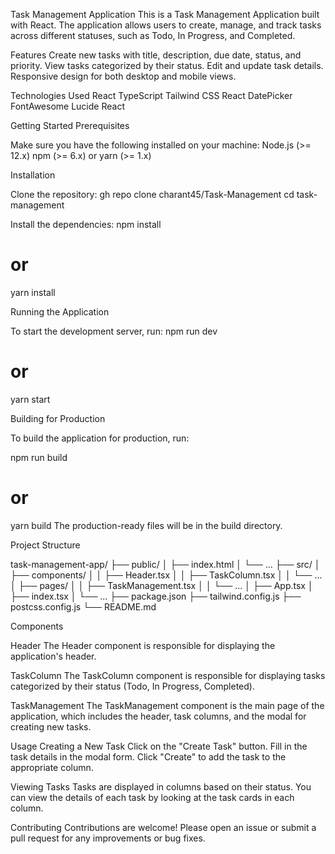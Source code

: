 Task Management Application
This is a Task Management Application built with React. The application allows users to create, manage, and track tasks across different statuses, such as Todo, In Progress, and Completed.

Features
Create new tasks with title, description, due date, status, and priority.
View tasks categorized by their status.
Edit and update task details.
Responsive design for both desktop and mobile views.

Technologies Used
React
TypeScript
Tailwind CSS
React DatePicker
FontAwesome
Lucide React

Getting Started
Prerequisites

Make sure you have the following installed on your machine:
Node.js (>= 12.x)
npm (>= 6.x) or yarn (>= 1.x)

Installation

Clone the repository:
gh repo clone charant45/Task-Management
cd task-management

Install the dependencies:
npm install
# or
yarn install

Running the Application

To start the development server, run:
npm run dev
# or
yarn start

Building for Production

To build the application for production, run:

npm run build
# or
yarn build
The production-ready files will be in the build directory.

Project Structure

task-management-app/
├── public/
│   ├── index.html
│   └── ...
├── src/
│   ├── components/
│   │   ├── Header.tsx
│   │   ├── TaskColumn.tsx
│   │   └── ...
│   ├── pages/
│   │   ├── TaskManagement.tsx
│   │   └── ...
│   ├── App.tsx
│   ├── index.tsx
│   └── ...
├── package.json
├── tailwind.config.js
├── postcss.config.js
└── README.md

Components

Header
The Header component is responsible for displaying the application's header.

TaskColumn
The TaskColumn component is responsible for displaying tasks categorized by their status (Todo, In Progress, Completed).

TaskManagement
The TaskManagement component is the main page of the application, which includes the header, task columns, and the modal for creating new tasks.

Usage
Creating a New Task
Click on the "Create Task" button.
Fill in the task details in the modal form.
Click "Create" to add the task to the appropriate column.

Viewing Tasks
Tasks are displayed in columns based on their status. You can view the details of each task by looking at the task cards in each column.

Contributing
Contributions are welcome! Please open an issue or submit a pull request for any improvements or bug fixes.
